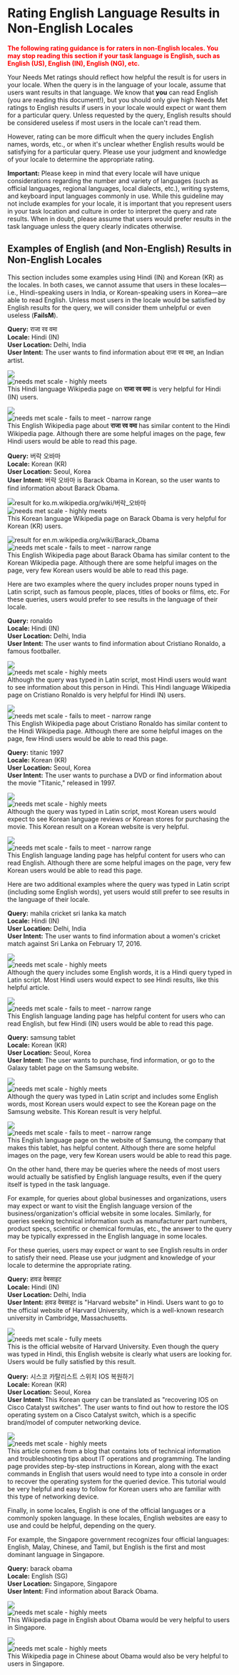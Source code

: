 # Rating English Language Results in Non-English Locales

<span style="color: red">**The following rating guidance is for raters in non-English locales. You may stop reading this section if your task language is English, such as English (US), English (IN), English (NG), etc.**</span>

Your Needs Met ratings should reflect how helpful the result is for users in your locale. When the query is in the language of your locale, assume that users want results in that language. We know that **you** can read English (you are reading this document!), but you should only give high Needs Met ratings to English results if users in your locale would expect or want them for a particular query. Unless requested by the query, English results should be considered useless if most users in the locale can't read them.

However, rating can be more difficult when the query includes English names, words, etc., or when it's unclear whether English results would be satisfying for a particular query. Please use your judgment and knowledge of your locale to determine the appropriate rating.

**Important:** Please keep in mind that every locale will have unique considerations regarding the number and variety of languages (such as official languages, regional languages, local dialects, etc.), writing systems, and keyboard input languages commonly in use. While this guideline may not include examples for your locale, it is important that you represent users in your task location and culture in order to interpret the query and rate results. When in doubt, please assume that users would prefer results in the task language unless the query clearly indicates otherwise.

## Examples of English (and Non-English) Results in Non-English Locales

This section includes some examples using Hindi (IN) and Korean (KR) as the locales. In both cases, we cannot assume that users in these locales—i.e., Hindi-speaking users in India, or Korean-speaking users in Korea—are able to read English. Unless most users in the locale would be satisfied by English results for the query, we will consider them unhelpful or even useless (**FailsM**).

<div class="examples">
<div class="example">

**Query:** <span class="query">राजा रव वमा</span>  
**Locale:** Hindi (IN)  
**User Location:** Delhi, India  
**User Intent:** The user wants to find information about राजा रव वमा, an Indian artist.

<div class="results">
<div class="result">

![](../images/img811.jpg)  
![needs met scale - highly meets](../images/hm.jpg)  
This Hindi language Wikipedia page on **राजा रव वमा** is very helpful for Hindi (IN) users.

</div>
<div class="result">

![](../images/img813.jpg)  
![needs met scale - fails to meet - narrow range](../images/failsm-narrow.jpg)  
This English Wikipedia page about **राजा रव वमा** has similar content to the Hindi Wikipedia page. Although there are some helpful images on the page, few Hindi users would be able to read this page.

</div>
</div>
</div>

<div class="example">

**Query:** <span class="query">버락 오바마</span>  
**Locale:** Korean (KR)  
**User Location:** Seoul, Korea  
**User Intent:** 버락 오바마 is Barack Obama in Korean, so the user wants to find information about Barack Obama.

<div class="results">
<div class="result">

![result for ko.m.wikipedia.org/wiki/버락_오바마](../images/img815.jpg)  
![needs met scale - highly meets](../images/hm.jpg)  
This Korean language Wikipedia page on Barack Obama is very helpful for Korean (KR) users.

</div>
<div class="result">

![result for en.m.wikipedia.org/wiki/Barack_Obama](../images/img817.jpg)  
![needs met scale - fails to meet - narrow range](../images/failsm-narrow.jpg)  
This English Wikipedia page about Barack Obama has similar content to the Korean Wikipedia page. Although there are some helpful images on the page, very few Korean users would be able to read this page.

</div>
</div>
</div>
</div>

Here are two examples where the query includes proper nouns typed in Latin script, such as famous people, places, titles of books or films, etc. For these queries, users would prefer to see results in the language of their locale.

<div class="examples">
<div class="example">

**Query:** <span class="query">ronaldo</span>  
**Locale:** Hindi (IN)  
**User Location:** Delhi, India  
**User Intent:** The user wants to find information about Cristiano Ronaldo, a famous footballer.

<div class="results">
<div class="result">

![](../images/img820.jpg)<br>![needs met scale - highly meets](../images/hm.jpg)  
Although the query was typed in Latin script, most Hindi users would want to see information about this person in Hindi. This Hindi language Wikipedia page on Cristiano Ronaldo is very helpful for Hindi IN) users.

</div>
<div class="result">

![](../images/img822.jpg)<br>![needs met scale - fails to meet - narrow range](../images/failsm-narrow.jpg)  
This English Wikipedia page about Cristiano Ronaldo has similar content to the Hindi Wikipedia page. Although there are some helpful images on the page, few Hindi users would be able to read this page.

</div>
</div>
</div>
<div class="example">

**Query:** <span class="query">titanic 1997</span>  
**Locale:** Korean (KR)  
**User Location:** Seoul, Korea  
**User Intent:** The user wants to purchase a DVD or find information about the movie "Titanic," released in 1997.

<div class="results">
<div class="result">

![](../images/img824.jpg)<br>![needs met scale - highly meets](../images/hm.jpg)  
Although the query was typed in Latin script, most Korean users would expect to see Korean language reviews or Korean stores for purchasing the movie. This Korean result on a Korean website is very helpful.

</div>
<div class="result">

![](../images/img826.jpg)<br>![needs met scale - fails to meet - narrow range](../images/failsm-narrow.jpg)  
This English language landing page has helpful content for users who can read English. Although there are some helpful images on the page, very few Korean users would be able to read this page.

</div>
</div>
</div>
</div>

Here are two additional examples where the query was typed in Latin script (including some English words), yet users would still prefer to see results in the language of their locale.

<div class="examples">
<div class="example">

**Query:** <span class="query">mahila cricket sri lanka ka match</span>  
**Locale:** Hindi (IN)  
**User Location:** Delhi, India  
**User Intent:** The user wants to find information about a women's cricket match against Sri Lanka on February 17, 2016.

<div class="results">
<div class="result">

![](../images/img829.jpg)<br>![needs met scale - highly meets](../images/hm.jpg)  
Although the query includes some English words, it is a Hindi query typed in Latin script. Most Hindi users would expect to see Hindi results, like this helpful article.

</div>
<div class="result">

![](../images/img831.jpg)<br>![needs met scale - fails to meet - narrow range](../images/failsm-narrow.jpg)  
This English language landing page has helpful content for users who can read English, but few Hindi (IN) users would be able to read this page.

</div>
</div>
</div>
<div class="example">

**Query:** <span class="query">samsung tablet</span>  
**Locale:** Korean (KR)  
**User Location:** Seoul, Korea  
**User Intent:** The user wants to purchase, find information, or go to the Galaxy tablet page on the Samsung website.

<div class="results">
<div class="result">

![](../images/img833.jpg)<br>![needs met scale - highly meets](../images/hm.jpg)  
Although the query was typed in Latin script and includes some English words, most Korean users would expect to see the Korean page on the Samsung website. This Korean result is very helpful.

</div>
<div class="result">

![](../images/img835.jpg)<br>![needs met scale - fails to meet - narrow range](../images/failsm-narrow.jpg)  
This English language page on the website of Samsung, the company that makes this tablet, has helpful content. Although there are some helpful images on the page, very few Korean users would be able to read this page.

</div>
</div>
</div>
</div>

On the other hand, there may be queries where the needs of most users would actually be satisfied by English language results, even if the query itself is typed in the task language.

For example, for queries about global businesses and organizations, users may expect or want to visit the English language version of the business/organization's official website in some locales. Similarly, for queries seeking technical information such as manufacturer part numbers, product specs, scientific or chemical formulas, etc., the answer to the query may be typically expressed in the English language in some locales.

For these queries, users may expect or want to see English results in order to satisfy their need. Please use your judgment and knowledge of your locale to determine the appropriate rating.

<div class="examples">
<div class="example">

**Query:** <span class="query">हावड वेबसाइट</span>  
**Locale:** Hindi (IN)  
**User Location:** Delhi, India  
**User Intent:** हावड वेबसाइट is "Harvard website" in Hindi. Users want to go to the official website of Harvard University, which is a well-known research university in Cambridge, Massachusetts.

<div class="results">
<div class="result">

![](../images/img838.jpg)<br>![needs met scale - fully meets](../images/fullym.jpg)  
This is the official website of Harvard University. Even though the query was typed in Hindi, this English website is clearly what users are looking for. Users would be fully satisfied by this result.

</div>
</div>
</div>
<div class="example">

**Query:** <span class="query">시스코 카탈리스트 스위치 IOS 복원하기</span>  
**Locale:** Korean (KR)  
**User Location:** Seoul, Korea  
**User Intent:** This Korean query can be translated as "recovering IOS on Cisco Catalyst switches". The user wants to find out how to restore the IOS operating system on a Cisco Catalyst switch, which is a specific brand/model of computer networking device.

<div class="results">
<div class="result">

![](../images/img840.jpg)<br>![needs met scale - highly meets](../images/hm.jpg)  
This article comes from a blog that contains lots of technical information and troubleshooting tips about IT operations and programming. The landing page provides step-by-step instructions in Korean, along with the exact commands in English that users would need to type into a console in order to recover the operating system for the queried device. This tutorial would be very helpful and easy to follow for Korean users who are familiar with this type of networking device.

</div>
</div>
</div>
</div>

Finally, in some locales, English is one of the official languages or a commonly spoken language. In these locales, English websites are easy to use and could be helpful, depending on the query.

For example, the Singapore government recognizes four official languages: English, Malay, Chinese, and Tamil, but English is the first and most dominant language in Singapore.

<div class="examples">
<div class="example">

**Query:** <span class="query">barack obama</span>  
**Locale:** English (SG)  
**User Location:** Singapore, Singapore  
**User Intent:** Find information about Barack Obama.

<div class="results">
<div class="result">

![](../images/img843.jpg)<br>![needs met scale - highly meets](../images/hm.jpg)  
This Wikipedia page in English about Obama would be very helpful to users in Singapore.

</div>
<div class="result">

![](../images/img845.jpg)<br>![needs met scale - highly meets](../images/hm.jpg)  
This Wikipedia page in Chinese about Obama would also be very helpful to users in Singapore.

</div>
</div>
</div>
</div>
